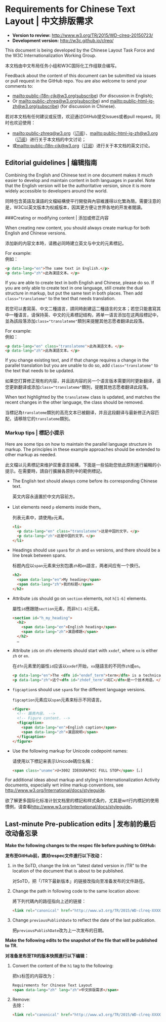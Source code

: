 # Requirements for Chinese Text Layout | 中文排版需求

- <b>Version to review:</b> <http://www.w3.org/TR/2015/WD-clreq-20150723/>
- <b>Development version:</b> <http://w3c.github.io/clreq/>


This document is being developed by the Chinese Layout Task Force and the W3C Internationalization Working Group.

本文档由中文布局任务小组和W3C国际化工作组联合编写。

Feedback about the content of this document can be submitted via issues or pull request in the GitHub repo. You are also welcome to send your comments to: 

- <mailto:public-i18n-cjk@w3.org>([subscribe](mailto:public-i18n-cjk-request@w3.org?subject=subscribe)) (for discussion in English);
- Or <mailto:public-zhreq@w3.org>([subscribe](mailto:public-zhreq-request@w3.org?subject=subscribe)) and <mailto:public-html-ig-zh@w3.org>([subscribe](mailto:public-html-ig-zh-request@w3.org?subject=subscribe)) (for discussion in Chinese).

若对本文档有任何建议或反馈，欢迎通过GitHub提交issues或者pull request。同时也欢迎使用：



- <mailto:public-zhreq@w3.org>（[订阅](mailto:public-zhreq@w3.org?subject=subscribe)）、<mailto:public-html-ig-zh@w3.org>（[订阅](mailto:public-html-ig-zh@w3.org?subject=subscribe)）进行关于本文档的中文讨论； 
- 或<mailto:public-i18n-cjk@w3.org>（[订阅](mailto:public-i18n-cjk@w3.org?subject=subscribe)）进行关于本文档的英文讨论。

## Editorial guidelines | 编辑指南
Combining the English and Chinese text in one document makes it much easier to develop and maintain content in both languages in parallel. Note that the English version will be the authoritative version, since it is more widely accessible to developers around the world.

同時包含英語及漢語的文檔結構使平行開發與內容維護得以化繁為簡。需要注意的是，W3C以英文版本为权威版本，因其更方便让世界各地的开发者閱讀。

###Creating or modifying content | 添加或修正内容

When creating new content, you should always create markup for both English and Chinese versions.

添加新的内容文本時，请務必同時建立英文与中文的元素標記。

For example:  
例如： 

```html
<p data-lang="en">The same text in English.</p>
<p data-lang="zh">此為漢語文本。</p>
```

If you are able to create text in both English and Chinese, please do so. If you are only able to create text in one language, still create the dual structure in markup, but put the same text in both places. Then add `class="translateme"` to the text that needs translation.

若您可以書寫英、中文二種語言，請同時創建這二種語言的文本；若您只能書寫其中一種语言，请保持英、中文的元素標記结构，將单一语言添加在这两段標記中，並為該段落添加`class="translateme"`類別来提醒其他志愿者翻译此段落。

For example:  
例如：

```html
<p data-lang="en" class="translateme">此為漢語文本。</p>
<p data-lang="zh">此為漢語文本。</p>
```

If you change existing text, and if that change requires a change in the parallel translation but you are unable to do so, add `class="translateme"` to the text that needs to be updated.

如果您打算修正現有的内容，并且該内容的另一个语言版本需要同时更新翻译，请您更新翻译或添加`class="translateme"`類別，提醒其他志愿者翻译此段落。

When text highlighted by the `translateme` class is updated, and matches the recent changes in the other language, the class should be removed.

当標記為`translateme`類別的高亮文本已被翻译，并且这段翻译与最新修正內容匹配，请移除它的`translateme`類別。

### Markup tips | 標記小提示 

Here are some tips on how to maintain the parallel language structure in markup. The principles in these example approaches should be extended to other markup as needed.

此文檔以元素標記来维护双重语言結構，下面是一些協助您依此原則進行編輯的小提示。在需要時，請自行擴展各原則中的範例標記。

- The English text should always come before its corresponding Chinese text.

    英文内容永遠置於中文内容前方。

- List elements need `p` elements inside them。

    列表元素中，請使用`p`元素。

    ```html
    <li>
      <p data-lang="en" class="translateme">这是中国的文字。</p>
      <p data-lang="zh">这是中国的文字。</p>
    </li>
    ```

- Headings should use `span`s for `zh` and `en` versions, and there should be a line break between spans.

    标题內应以`span`元素来分別包裹`zh`和`en`語言，两者间应有一个换行。

    ```html
    <h2>
      <span data-lang="en">My heading</span>
      <span data-lang="zh">我的标题</span>
    </h2>
    ```

- Attribute `id`s should go on `section` elements, not `h[1-6]` elements.

    屬性`id`應跟随`section`元素，而非`h[1-6]`元素。

    ```html
    <section id="h_my_heading">
      <h2>
        <span data-lang="en">English heading</span>
        <span data-lang="zh">漢語標題</span>
      </h2>
      …
    ``` 

- Attribute `id`s on `dfn` elements should start with `xxdef`, where `xx` is either `zh` or `en`.

    在`dfn`元素里的屬性`id`应该以`xxdef`开始，`xx`隨語言的不同作`zh`或`en`。

    ```html
    <p data-lang="en">The <dfn id="endef_term">term</dfn> is a technical word.</p>
    <p data-lang="zh">这个<dfn id="zhdef_term">词汇</dfn>是一个技术用语。</p>
    ```

- `figcaption`s should use `span`s for the different language versions.

    `figcaption`元素应以`span`元素来标示不同语言。

    ```html
    <figure>
      <!-- 圖表內容。 -->
      <!-- Figure content. -->
      <figcaption>
        <span data-lang="en">English caption</span>
        <span data-lang="zh">漢語說明</span>
      </figcaption>
    </figure>
    ```

- Use the following markup for Unicode codepoint names:

    请使用以下標記来表示Unicode碼位名稱：

    ```html
    <span class="uname">U+3002 IDEOGRAPHIC FULL STOP</span> [。]
    ```

For additional ideas about markup and styling in Internationalization Activity documents, especially wrt inline markup conventions, see <http://www.w3.org/International/docs/styleguide>.

欲了解更多国际化标准计划文档里的標記和样式条约，尤其是wrt行内標記的使用慣例，请查看<http://www.w3.org/International/docs/styleguide>。

## Last-minute Pre-publication edits | 发布前的最后改动备忘录

**Make the following changes to the respec file before pushing to GitHub:**

**发布至GitHub前，請对respec文件進行以下改动：**

1. in the SoTD, change the link on "latest dated version in /TR" to the location of the document that is about to be published.

    对SoTD，把「/TR下最新版本」的链接改指向至准备发布的文件路徑。

2. Change the path in following code to the same location above: 

    將下列代碼內的路徑指向上述的链接：
    
    ```html 
    <link rel="canonical" href="http://www.w3.org/TR/2015/WD-clreq-XXXXXXX/"/>
    ```

3. Change `previousPublishDate` to reflect the date of the last publication. 

    把`previousPublishDate`改为上一次发布的日期。

**Make the following edits to the snapshot of the file that will be published to TR.**

**对准备发布至TR的版本快照進行以下编辑：**

1. Convert the content of the `h1` tag to the following:

    把`h1`标签的内容改为：

    ```html
    Requirements for Chinese Text Layout 
    <span data-lang="zh" lang="zh">中文排版需求</span>
    ```

2. Remove:   
    去除：
    
    ```html
    <link rel="canonical" href="http://www.w3.org/TR/2015/WD-clreq-XXXXXXXX/"/>
    ``` 

